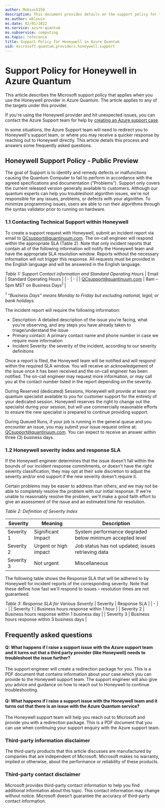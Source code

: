 ```yaml
---
author: Mobius5150
description: This document provides details on the support policy for the Honeywell provider in Azure Quantum
ms.author: mblouin
ms.date: 02/01/2022
ms.service: azure-quantum
ms.subservice: computing
ms.topic: reference
title: Support Policy for Honeywell in Azure Quantum
uid: microsoft.quantum.providers.honeywell.support
---
```


# Support Policy for Honeywell in Azure Quantum

This article describes the Microsoft support policy that applies when you use the Honeywell provider in Azure Quantum. The article applies to any of the targets under this provider.

If you're using the Honeywell provider and hit unexpected issues, you can contact the Azure Support team for help by [creating an Azure support case](/azure/azure-portal/supportability/how-to-create-azure-support-request).

In some situations, the Azure Support team will need to redirect you to Honeywell's support team, or where you may receive a quicker response by reaching out to Honeywell directly. This article details this process and answers some frequently asked questions.

## Honeywell Support Policy - Public Preview

The goal of Support is to identify and remedy defects or malfunctions causing the Quantum Computer to fail to perform in accordance with the agreed specifications and documentation (“Problems”). Support only covers the current released version generally available to customers.  Although our quantum experts can help you troubleshoot algorithm issues, we're not responsible for any issues, problems, or defects with your algorithm. To minimize programming issues, users are able to run their algorithms through the syntax validator prior to running on hardware.  

### 1.1	Contacting Technical Support within Honeywell

To create a support request with Honeywell, submit an incident report via email to <a href="mailto:QCsupport@quantinuum.com">QCsupport@quantinuum.com</a>. The on-call engineer will respond within the appropriate SLA (Table 2). Note that only incident reports that contain all of the following information will notify the Honeywell team and have the appropriate SLA resolution window. Reports without the necessary information will not trigger this response. All requests must be provided in the English language and will be answered in the English language.

_Table 1: Support Contact information and Standard Operating Hours_
| Email | Standard Operating Hours |
| - | - |
| <a href="mailto:QCsupport@quantinuum.com">QCsupport@quantinuum.com</a> | 8am – 5pm MST on Business Days<sup>1</sup> |

_<sup>1</sup> “Business Days” means Monday to Friday but excluding national, legal, or bank holidays._

The incident report will require the following information:

- Description: A detailed description of the issue you're facing, what you're observing, and any steps you have already taken to triage/understand the issue
- Primary contact: A primary contact name and phone number in case we require more information
- Incident Severity: the severity of the incident, according to our severity definitions

Once a report is filed, the Honeywell team will be notified and will respond within the required SLA window. You will receive an acknowledgement of the issue once it has been received and the on-call engineer has been notified. The on-call engineer may request more information, or may call you at the contact number listed in the report depending on the severity. 

During Reserved (dedicated) Sessions, Honeywell will provide at least one quantum specialist available to you for customer support for the entirety of your dedicated session. Honeywell reserves the right to change out the specialist during your session, but will use commercially reasonable efforts to ensure the new specialist is prepared to continue providing support.     

During Queued Runs, if your job is running in the general queue and you encounter an issue, you may submit your issue request online at: <a href="mailto:QCsupport@quantinuum.com">QCsupport@quantinuum.com</a>. You can expect to receive an answer within three (3) business days.  

### 1.2	Honeywell severity index and response SLA

If the Honeywell engineer determines that the issue doesn't fall within the bounds of our incident response commitments, or doesn't have the right severity classification, they may opt at their sole discretion to adjust the severity and/or end support if the new severity doesn't require it.

Certain problems may be easier to address than others, and we may not be able to completely resolve the problem with our initial response. If we're unable to reasonably resolve the problem, we'll make a good faith effort to give an assessment of the issue and an estimated time for resolution. 

_Table 2: Definition of Severity Index_

| Severity	| Meaning | Description |
| - | - | - |
| Severity 1| 	Significant Impact | System performance degraded below minimum accepted level |
| Severity 2| 	Urgent or high impact | Job status has not updated; issues retrieving data |
| Severity 3| 	Not urgent | Miscellaneous  |

The following table shows the Response SLA that will be adhered to by Honeywell for incident reports of the corresponding severity. Note that these define how fast we'll respond to issues – resolution times are not guaranteed.

_Table 3: Response SLA for Various Severity_
| Severity	| Response SLA |
| - | - |
| Severity 1	| Business hours response within 1 hour |
| Severity 2	| Business hours response within 1 business day |
| Severity 3	| Business hours response within 3 business days |


## Frequently asked questions

#### Q: What happens if I raise a support issue with the Azure support team and it turns out that a third party provider (like Honeywell) needs to troubleshoot the issue further?

The support engineer will create a redirection package for you. This is a PDF document that contains information about your case which you can provide to the Honeywell support team.
The support engineer will also give you advice and guidance on how to reach out to Honeywell to continue troubleshooting.

#### Q: What happens if I raise a support issue with the Honeywell team and it turns out that there is an issue with the Azure Quantum service?

The Honeywell support team will help you reach out to Microsoft and provide you with a redirection package. This is a PDF document that you can use when continuing your support enquiry with the Azure support team.

### Third-party information disclaimer

The third-party products that this article discusses are manufactured by companies that are independent of Microsoft. Microsoft makes no warranty, implied or otherwise, about the performance or reliability of these products.

### Third-party contact disclaimer

Microsoft provides third-party contact information to help you find additional information about this topic. This contact information may change without notice. Microsoft doesn't guarantee the accuracy of third-party contact information.